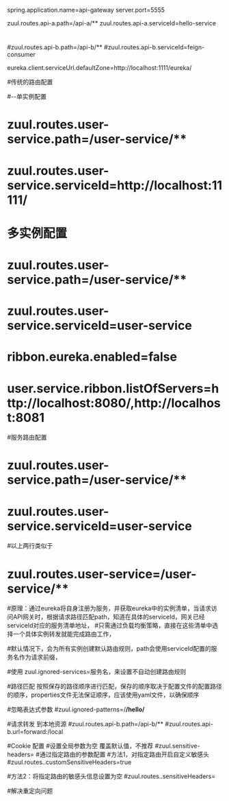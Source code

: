 spring.application.name=api-gateway
server.port=5555

zuul.routes.api-a.path=/api-a/**
zuul.routes.api-a.serviceId=hello-service
#
#zuul.routes.api-b.path=/api-b/**
#zuul.routes.api-b.serviceId=feign-consumer

eureka.client.serviceUrl.defaultZone=http://localhost:1111/eureka/

#传统的路由配置

#--单实例配置
#    zuul.routes.user-service.path=/user-service/**
#    zuul.routes.user-service.serviceId=http://localhost:11111/

# 多实例配置
#    zuul.routes.user-service.path=/user-service/**
#    zuul.routes.user-service.serviceId=user-service
#    ribbon.eureka.enabled=false
#    user.service.ribbon.listOfServers=http://localhost:8080/,http://localhost:8081

#服务路由配置
#   zuul.routes.user-service.path=/user-service/**
#   zuul.routes.user-service.serviceId=user-service
#以上两行类似于
#   zuul.routes.user-service=/user-service/**

#原理：通过eureka将自身注册为服务，并获取eureka中的实例清单，当请求访问API网关时，根据请求路径匹配path，知道在具体的serviceId，网关已经serviceId对应的服务清单地址，
#只需通过负载均衡策略，直接在这些清单中选择一个具体实例转发就能完成路由工作，

#默认情况下，会为所有实例创建默认路由规则，path会使用serviceId配置的服务名作为请求前缀，

#使用 zuul.ignored-services=服务名，来设置不自动创建路由规则

#路径匹配 按照保存的路径顺序进行匹配，保存的顺序取决于配置文件的配置路径的顺序，properties文件无法保证顺序，应该使用yaml文件，以确保顺序

#忽略表达式参数
#zuul.ignored-patterns=/**/hello/**

#请求转发 到本地资源
#zuul.routes.api-b.path=/api-b/**
#zuul.routes.api-b.url=forward:/local

#Cookie 配置
#设置全局参数为空 覆盖默认值，不推荐
#zuul.sensitive-headers=
#通过指定路由的参数配置
#方法1，对指定路由开启自定义敏感头
#zuul.routes.<router>.customSensitiveHeaders=true

#方法2：将指定路由的敏感头信息设置为空
#zuul.routes.<router>.sensitiveHeaders=

#解决重定向问题
